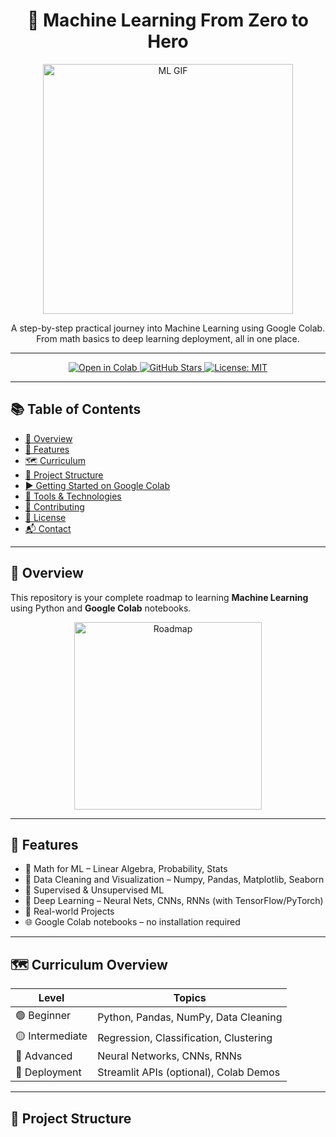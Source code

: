 <h1 align="center">
  🧠 Machine Learning From Zero to Hero
</h1>

<p align="center">
  <img src="https://media.giphy.com/media/qgQUggAC3Pfv687qPC/giphy.gif" width="400" alt="ML GIF">
</p>

<p align="center">
  A step-by-step practical journey into Machine Learning using Google Colab.  
  From math basics to deep learning deployment, all in one place.
</p>

---

<p align="center">
  <a href="https://colab.research.google.com/github/your-username/Machine_Learning_From_Zero_to_Hero/blob/main/1_Basics/01_python_basics.ipynb">
    <img src="https://colab.research.google.com/assets/colab-badge.svg" alt="Open in Colab">
  </a>
  <a href="https://github.com/your-username/Machine_Learning_From_Zero_to_Hero">
    <img src="https://img.shields.io/github/stars/your-username/Machine_Learning_From_Zero_to_Hero?style=social" alt="GitHub Stars">
  </a>
  <a href="https://opensource.org/licenses/MIT">
    <img src="https://img.shields.io/badge/License-MIT-blue.svg" alt="License: MIT">
  </a>
</p>

---

## 📚 Table of Contents

- [📖 Overview](#-overview)
- [🎯 Features](#-features)
- [🗺️ Curriculum](#-curriculum)
- [📂 Project Structure](#-project-structure)
- [▶️ Getting Started on Google Colab](#-getting-started-on-google-colab)
- [🧰 Tools & Technologies](#-tools--technologies)
- [🤝 Contributing](#-contributing)
- [📝 License](#-license)
- [📬 Contact](#-contact)

---

## 📖 Overview

This repository is your complete roadmap to learning **Machine Learning** using Python and **Google Colab** notebooks.

<p align="center">
  <img src="https://media.giphy.com/media/QpVUMRUJGokfqXyfa1/giphy.gif" width="300" alt="Roadmap">
</p>

---

## 🎯 Features

- 📐 Math for ML – Linear Algebra, Probability, Stats
- 🧹 Data Cleaning and Visualization – Numpy, Pandas, Matplotlib, Seaborn
- 🤖 Supervised & Unsupervised ML
- 🧠 Deep Learning – Neural Nets, CNNs, RNNs (with TensorFlow/PyTorch)
- 🚀 Real-world Projects
- 🌐 Google Colab notebooks – no installation required

---

## 🗺️ Curriculum Overview

| Level        | Topics |
|-------------|--------|
| 🟢 Beginner   | Python, Pandas, NumPy, Data Cleaning |
| 🟡 Intermediate | Regression, Classification, Clustering |
| 🔴 Advanced   | Neural Networks, CNNs, RNNs |
| 🧪 Deployment | Streamlit APIs (optional), Colab Demos |

---

## 📂 Project Structure

